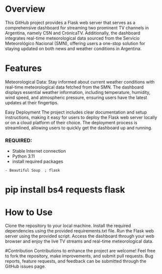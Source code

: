# Overview
This GitHub project provides a Flask web server that serves as a comprehensive dashboard for streaming two prominent TV channels in Argentina, namely C5N and CrónicaTV. Additionally, the dashboard integrates real-time meteorological data sourced from the Servicio Meteorológico Nacional (SMN), offering users a one-stop solution for staying updated on both news and weather conditions in Argentina.

# Features
Meteorological Data: Stay informed about current weather conditions with real-time meteorological data fetched from the SMN. The dashboard displays essential weather information, including temperature, humidity, wind speed, and atmospheric pressure, ensuring users have the latest updates at their fingertips.

Easy Deployment  The project includes clear documentation and setup instructions, making it easy for users to deploy the Flask web server locally or on a cloud platform of their choice. The deployment process is streamlined, allowing users to quickly get the dashboard up and running.

### REQUIRED:
- Stable Internet connection
- Python 3.11
- install required packages
```
- Beautiful Soup  ; flask
```
# pip install bs4 requests flask

# How to Use
Clone the repository to your local machine.
Install the required dependencies using the provided requirements.txt file.
Run the Flask web server using the provided script.
Access the dashboard through your web browser and enjoy the live TV streams and real-time meteorological data.

#Contribution
Contributions to enhance the project are welcome! Feel free to fork the repository, make improvements, and submit pull requests. Bug reports, feature requests, and feedback can be submitted through the GitHub issues page.
